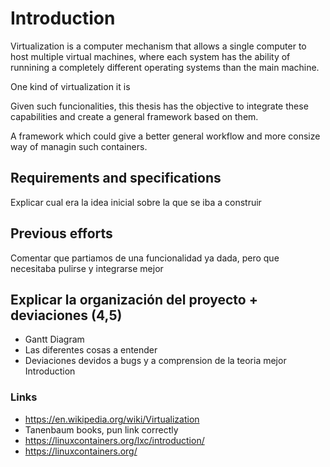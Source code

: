 # Introduction
Virtualization is a computer mechanism that allows a single computer to host multiple virtual machines, where each system has the ability of runnining a completely different operating systems than the main machine. 

One kind of virtualization it is 



Given such funcionalities, this thesis has the objective to integrate these capabilities and create a general framework based on them.

A framework which could give a better general workflow and more consize way of managin such containers. 

## Requirements and specifications
Explicar cual era la idea inicial sobre la que se iba a construir

## Previous efforts
Comentar que partiamos de una funcionalidad ya dada, pero que necesitaba pulirse y integrarse mejor

## Explicar la organización del proyecto + deviaciones (4,5)
- Gantt Diagram
- Las diferentes cosas a entender
- Deviaciones devidos a bugs y a comprension de la teoria mejor
Introduction

### Links
- https://en.wikipedia.org/wiki/Virtualization
- Tanenbaum books, pun link correctly
- https://linuxcontainers.org/lxc/introduction/
- https://linuxcontainers.org/
